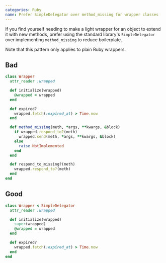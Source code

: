```yaml
---
categories: Ruby
name: Prefer SimpleDelegator over method_missing for wrapper classes
---
```


If you find yourself needing to make a light wrapper for an object to extend it with new methods, prefer using the standard
library's `SimpleDelegator` over implementing `method_missing` to reduce boilerplate.

Note that this pattern only applies to plain Ruby wrappers.

## Bad

```ruby
class Wrapper
  attr_reader :wrapped

  def initialize(wrapped)
    @wrapped = wrapped
  end

  def expired?
    wrapped.fetch(:expired_at) > Time.now
  end

  def method_missing(meth, *args, **kwargs, &block)
    if wrapped.respond_to?(meth)
      wrapped.send(meth, *args, **kwargs, &block)
    else
      raise NotImplemented
    end
  end

  def respond_to_missing?(meth)
    wrapped.respond_to?(meth)
  end
end
```

## Good

```ruby
class Wrapper < SimpleDelegator
  attr_reader :wrapped

  def initialize(wrapped)
    super(wrapped)
    @wrapped = wrapped
  end

  def expired?
    wrapped.fetch(:expired_at) > Time.now
  end
end
```
